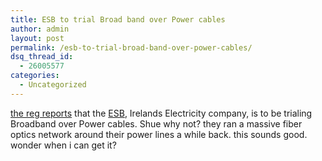 ```yaml
---
title: ESB to trial Broad band over Power cables
author: admin
layout: post
permalink: /esb-to-trial-broad-band-over-power-cables/
dsq_thread_id:
  - 26005577
categories:
  - Uncategorized
---
```

[the reg reports][1] that the [ESB][2], Irelands Electricity company, is to be trialing Broadband over Power cables. Shue why not? they ran a massive fiber optics network around their power lines a while back. this sounds good. wonder when i can get it?

 [1]: http://www.theregister.co.uk/content/22/32396.html
 [2]: http://www.esb.ie
